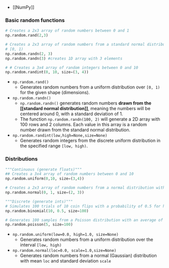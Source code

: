 - [[NumPy]]
### Basic random functions
```python
# Creates a 2x3 array of random numbers between 0 and 1
np.random.rand(2,3) 

# Creates a 2x3 array of random numbers from a standard normal distribution
# [0, 1)
np.random.randn(2, 3) 
np.random.randn(3) #creates 1D array with 3 elements

# # Creates a 3x4 array of random integers between 0 and 10
np.random.randint(0, 10, size=(3, 4))
```
 - `np.random.rand()`
	 - Generates random numbers from a uniform distribution over `[0, 1)` for the given shape (dimensions).
 - `np.random.randn()`
	- `np.random.randn()` generates random numbers **drawn from the [[standard normal distribution]]**, meaning the numbers will be centered around 0, with a standard deviation of 1.
	- The function `np.random.randn(100, 2)` will generate a 2D array with 100 rows and 2 columns. Each value in this array is a random number drawn from the standard normal distribution.
- `np.random.randint(low,high=None,size=None)`
	- Generates random integers from the discrete uniform distribution in the specified range `[low, high)`.
### Distributions
```python
"""Continuous (generate floats)"""
## Creates a 3x4 array of random numbers between 0 and 10
np.random.uniform(0,10, size=(3,4))

# Creates a 2x3 array of random numbers from a normal distribution with mean 0 and std deviation 1
np.random.normal(0, 1, size=(2, 3))  

"""Discrete (generate ints)"""
# Simulates 100 trials of 10 coin flips with a probability of 0.5 for heads
np.random.binomial(10, 0.5, size=100)  

# Generates 100 samples from a Poisson distribution with an average of 5 events
np.random.poisson(5, size=100)  

```
- `np.random.uniform(low=0.0, high=1.0, size=None)`
	- Generates random numbers from a uniform distribution over the interval `[low, high)`
- `np.random.normal(loc=0.0, scale=1.0,size=None)`
	- Generates random numbers from a normal (Gaussian) distribution with mean `loc` and standard deviation `scale`